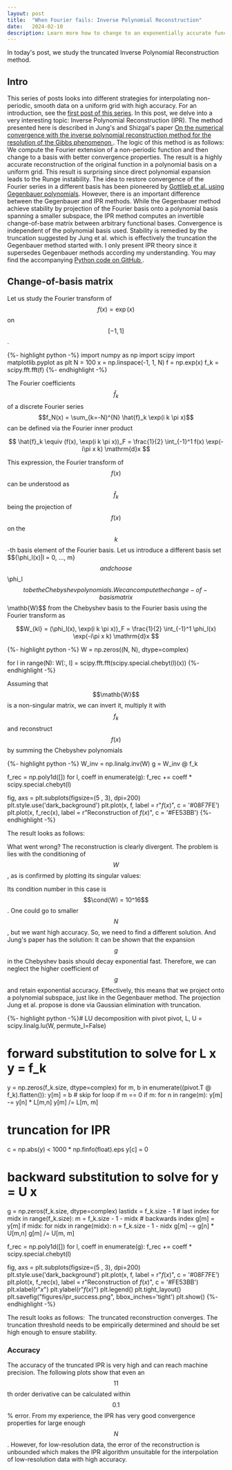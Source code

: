 ```yaml
---
layout: post
title:  "When Fourier fails: Inverse Polynomial Reconstruction"
date:   2024-02-10
description: Learn more how to change to an exponentially accurate function basis.
---
```


<script src="https://cdn.mathjax.org/mathjax/latest/MathJax.js?config=TeX-AMS-MML_HTMLorMML" type="text/javascript"></script>

<p class="intro"><span class="dropcap">I</span>n today's post, we study the truncated Inverse Polynomial Reconstruction method. </p>


## Intro
This series of posts looks into different strategies for interpolating non-periodic, smooth data on a uniform grid with high accuracy. For an introduction, see the <a href="https://kunkelalexander.github.io/blog/when-fourier-fails-filters-post/">first post of this series</a>. In this post, we delve into a very interesting topic: Inverse Polynomial Reconstruction (IPR). The method presented here is described in Jung's and Shizgal's paper <a href="https://www.sciencedirect.com/science/article/abs/pii/S0021999107000332"> On the numerical convergence with the inverse polynomial reconstruction method for the resolution of the Gibbs phenomenon </a>. The logic of this method is as follows: We compute the Fourier extension of a non-periodic function and then change to a basis with better convergence properties. The result is a highly accurate reconstruction of the original function in a polynomial basis on a uniform grid. This result is surprising since direct polynomial expansion leads to the Runge instability. The idea to restore convergence of the Fourier series in a different basis has been pioneered by <a href="https://www.sciencedirect.com/science/article/pii/0377042792902605"> Gottlieb et al. using Gegenbauer polynomials</a>. However, there is an important difference between the Gegenbauer and IPR methods. While the Gegenbauer method achieve stability by projection of the Fourier basis onto a polynomial basis spanning a smaller subspace, the IPR method computes an invertible change-of-base matrix between arbitrary functional bases. Convergence is independent of the polynomial basis used. Stability is remedied by the truncation suggested by Jung et al. which is effectively the truncation the Gegenbauer method started with. I only present IPR theory since it supersedes Gegenbauer methods according my understanding. You may find the accompanying <a href="https://github.com/KunkelAlexander/when-fourier-fails-python"> Python code on GitHub </a>.


## Change-of-basis matrix
Let us study the Fourier transform of $$f(x) = \exp(x)$$ on $$[-1, 1]$$.

{%- highlight python -%}
import numpy as np
import scipy
import matplotlib.pyplot as plt
N   = 100
x   = np.linspace(-1, 1, N)
f   = np.exp(x)
f_k = scipy.fft.fft(f)
{%- endhighlight -%}

The Fourier coefficients $$\hat{f}_k$$ of a discrete Fourier series $$f_N(x) = \sum_{k=-N}^{N} \hat{f}_k \exp(i k \pi x)$$ can be defined via the Fourier inner product

$$ \hat{f}_k \equiv (f(x), \exp(i k \pi x))_F = \frac{1}{2} \int_{-1}^1 f(x) \exp(-i\pi x k) \mathrm{d}x $$

This expression, the Fourier transform of $$f(x)$$ can be understood as $$ \hat{f}_k $$ being the projection of $$f(x)$$ on the $$k$$-th basis element of the Fourier basis. Let us introduce a different basis set $$\{\phi_l(x)|l = 0, ..., m}$$ and choose $$\phi_l$$ to be the Chebyshev polynomials. We can compute the change-of-basis matrix $$\mathb{W}$$ from the Chebyshev basis to the Fourier basis using the Fourier transform as

$$W_{kl} = (\phi_l(x), \exp(i k \pi x))_F = \frac{1}{2} \int_{-1}^1 \phi_l(x) \exp(-i\pi x k) \mathrm{d}x $$

{%- highlight python -%}
W = np.zeros((N, N), dtype=complex)

for l in range(N):
    W[:, l] = scipy.fft.fft(scipy.special.chebyt(l)(x))
{%- endhighlight -%}

Assuming that $$\mathb{W}$$ is a non-singular matrix, we can invert it, multiply it with $$f_k$$ and reconstruct $$f(x)$$ by summing the Chebyshev polynomials

{%- highlight python -%}
W_inv = np.linalg.inv(W)
g     = W_inv @ f_k

f_rec = np.poly1d([])
for l, coeff in enumerate(g):
    f_rec += coeff * scipy.special.chebyt(l)


fig, axs = plt.subplots(figsize=(5 , 3), dpi=200)
plt.style.use('dark_background')
plt.plot(x, f, label = r"$f(x)$", c = '#08F7FE')
plt.plot(x, f_rec(x), label = r"Reconstruction of $f(x)$", c = '#FE53BB')
{%- endhighlight -%}

The result looks as follows:
<img src="{{ site.baseurl }}/assets/img/nonperiodicinterpolation-python/ipr_failure.png" alt="">

What went wrong? The reconstruction is clearly divergent. The problem is lies with the conditioning of $$W$$, as is confirmed by plotting its singular values:
<img src="{{ site.baseurl }}/assets/img/nonperiodicinterpolation-python/ipr_svd.png" alt="">

Its condition number in this case is $$\cond(W) = 10^16$$. One could go to smaller $$N$$, but we want high accuracy. So, we need to find a different solution. And Jung's paper has the solution: It can be shown that the expansion $$g$$ in the Chebyshev basis should decay exponential fast. Therefore, we can neglect the higher coefficient of $$g$$ and retain exponential accuracy. Effectively, this means that we project onto a polynomial subspace, just like in the Gegenbauer method. The projection Jung et al. propose is done via Gaussian elimination with truncation.


{%- highlight python -%}# LU decomposition with pivot
pivot, L, U = scipy.linalg.lu(W, permute_l=False)

# forward substitution to solve for L x y = f_k
y = np.zeros(f_k.size, dtype=complex)
for m, b in enumerate((pivot.T @ f_k).flatten()):
    y[m] = b
    # skip for loop if m == 0
    if m:
        for n in range(m):
            y[m] -= y[n] * L[m,n]
    y[m] /= L[m, m]

# truncation for IPR
c = np.abs(y) < 1000 * np.finfo(float).eps
y[c] = 0

# backward substitution to solve for y = U x
g = np.zeros(f_k.size, dtype=complex)
lastidx = f_k.size - 1  # last index
for midx in range(f_k.size):
    m = f_k.size - 1 - midx  # backwards index
    g[m] = y[m]
    if midx:
        for nidx in range(midx):
            n = f_k.size - 1  - nidx
            g[m] -= g[n] * U[m,n]
    g[m] /= U[m, m]


f_rec = np.poly1d([])
for l, coeff in enumerate(g):
    f_rec += coeff * scipy.special.chebyt(l)

fig, axs = plt.subplots(figsize=(5 , 3), dpi=200)
plt.style.use('dark_background')
plt.plot(x, f, label = r"$f(x)$", c = '#08F7FE')
plt.plot(x, f_rec(x), label = r"Reconstruction of $f(x)$", c = '#FE53BB')
plt.xlabel(r"$x$")
plt.ylabel(r"$f(x)$")
plt.legend()
plt.tight_layout()
plt.savefig("figures/ipr_success.png", bbox_inches='tight')
plt.show()
{%- endhighlight -%}

The result looks as follows:
<img src="{{ site.baseurl }}/assets/img/nonperiodicinterpolation-python/ipr_success.png" alt="">
The truncated reconstruction converges. The truncation threshold needs to be empirically determined and should be set high enough to ensure stability.

### Accuracy
The accuracy of the truncated IPR is very high and can reach machine precision. The following plots show that even an $$11$$th order derivative can be calculated within $$0.1$$% error. From my experience, the IPR has very good convergence properties for large enough $$N$$. However, for low-resolution data, the error of the reconstruction is unbounded which makes the IPR algorithm unsuitable for the interpolation of low-resolution data with high accuracy.

<img src="{{ site.baseurl }}/assets/img/nonperiodicinterpolation-python/ipr_accuracy.png" alt="">